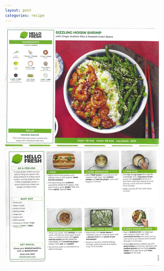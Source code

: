 ```yaml
---
layout: post
categories: recipe
---
```


![alt text](/media/Hello_Fresh/Scan_0053.jpg "Sizzling Hoisin Shrimp Front")
![alt text](/media/Hello_Fresh/Scan_0054.jpg "Sizzling Hoisin Shrimp Back")
